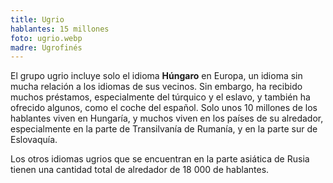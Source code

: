 ```yaml
---
title: Ugrio
hablantes: 15 millones
foto: ugrio.webp
madre: Ugrofinés
---
```


El grupo ugrio incluye solo el idioma **Húngaro** en Europa, un idioma sin mucha relación a los idiomas de sus vecinos. Sin embargo, ha recibido muchos préstamos, especialmente del túrquico y el eslavo, y también ha ofrecido algunos, como el coche del español. Solo unos 10 millones de los hablantes viven en Hungaría, y muchos viven en los países de su alredador, especialmente en la parte de Transilvanía de Rumanía, y en la parte sur de Eslovaquía.

Los otros idiomas ugrios que se encuentran en la parte asiática de Rusia tienen una cantidad total de alredador de 18 000 de hablantes.
